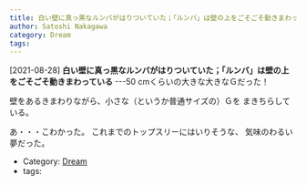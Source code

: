 ```yaml
---
title: 白い壁に真っ黒なルンバがはりついていた；「ルンバ」は壁の上をごそごそ動きまわっている ---50 cmくらいの大きな大きなＧだった！
author: Satoshi Nakagawa
category: Dream
tags: 
---
```


[2021-08-28] **白い壁に真っ黒なルンバがはりついていた；「ルンバ」は壁の上をごそごそ動きまわっている**  ---50 cmくらいの大きな大きなＧだった！

 壁をあるきまわりながら、小さな（というか普通サイズの）Ｇを
まきちらしている。

 あ・・・こわかった。
これまでのトップスリーにはいりそうな、
気味のわるい夢だった。

- Category: [Dream](https://merapano.github.io/categories.html#Dream)
- tags: 
